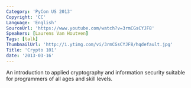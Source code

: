 ```yaml
---
Category: 'PyCon US 2013'
Copyright: 'CC'
Language: 'English'
SourceUrl: 'https://www.youtube.com/watch?v=3rmCGsCYJF8'
Speakers: [Laurens Van Houtven]
Tags: [talk]
ThumbnailUrl: 'http://i.ytimg.com/vi/3rmCGsCYJF8/hqdefault.jpg'
Title: 'Crypto 101'
date: '2013-03-16'
---
```

An introduction to applied cryptography and information security suitable for programmers of all ages and skill levels.
